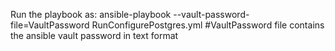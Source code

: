 Run the playbook as: ansible-playbook --vault-password-file=VaultPassword RunConfigurePostgres.yml
#VaultPassword file contains the ansible vault password in text format 
